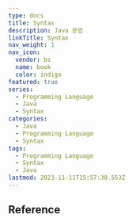 ```yaml
---
type: docs
title: Syntax
description: Java 문법
linkTitle: Syntax
nav_weight: 1
nav_icon:
  vendor: bs
  name: book
  color: indigo
featured: true
series:
  - Programming Language
  - Java
  - Syntax
categories:
  - Java
  - Programming Language
  - Syntax
tags:
  - Programming Language
  - Syntax
  - Java
lastmod: 2023-11-11T15:57:30.553Z
---
```


## Reference
